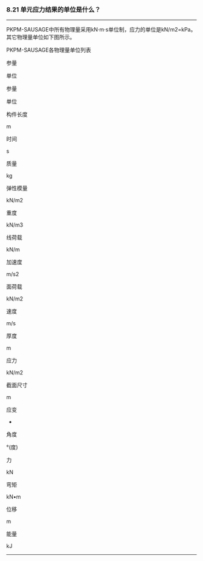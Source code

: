 ﻿### 8.21  单元应力结果的单位是什么？---
PKPM-SAUSAGE中所有物理量采用kN·m·s单位制，应力的单位是kN/m2=kPa。其它物理量单位如下图所示。PKPM-SAUSAGE各物理量单位列表参量单位参量单位构件长度m时间s质量kg弹性模量kN/m2重度kN/m3线荷载kN/m加速度m/s2面荷载kN/m2速度m/s厚度m应力kN/m2截面尺寸m应变-角度°(度)力kN弯矩kN•m位移m能量kJ---
